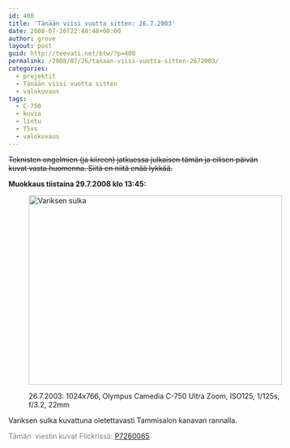 ```yaml
---
id: 400
title: 'Tänään viisi vuotta sitten: 26.7.2003'
date: 2008-07-26T22:48:48+00:00
author: grove
layout: post
guid: http://teevati.net/btw/?p=400
permalink: /2008/07/26/tanaan-viisi-vuotta-sitten-2672003/
categories:
  - projektit
  - Tänään viisi vuotta sitten
  - valokuvaus
tags:
  - C-750
  - kuvia
  - lintu
  - T5vs
  - valokuvaus
---
```

<span style="text-decoration: line-through;">Teknisten ongelmien (ja kiireen) jatkuessa julkaisen tämän ja eilisen päivän kuvat vasta huomenna. Siitä en niitä enää lykkää.</span>

**Muokkaus tiistaina 29.7.2008 klo 13:45:**<figure style="width: 500px" class="wp-caption aligncenter">

[<img class=" " title="Variksen sulka" src="http://farm4.static.flickr.com/3110/2711147499_56074124a5.jpg" alt="Variksen sulka" width="500" height="374" />](http://farm4.static.flickr.com/3110/2711147499_5bab540817_o.jpg "26.7.2003: 1024x766, Olympus Camedia C-750 Ultra Zoom, ISO125, 1/125s, f/3.2, 22mm")<figcaption class="wp-caption-text">26.7.2003: 1024x766, Olympus Camedia C-750 Ultra Zoom, ISO125, 1/125s, f/3.2, 22mm</figcaption></figure> 

Variksen sulka kuvattuna oletettavasti Tammisalon kanavan rannalla.

<span style="color: #808080;">Tämän  viestin kuvat Flickrissä: </span>[P7260065](http://flickr.com/photos/teevati/2711147499/ "P7260065 on Flickr")<span style="color: #808080;">.</span>